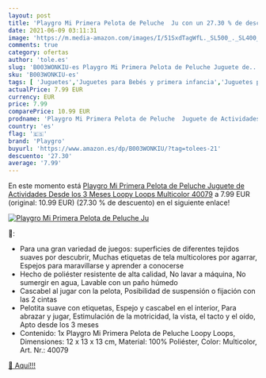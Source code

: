 ```yaml
---
layout: post
title: 'Playgro Mi Primera Pelota de Peluche  Ju con un 27.30 % de descuento'
date: 2021-06-09 03:11:31
image: 'https://m.media-amazon.com/images/I/51SxdTagWfL._SL500_._SL400_.jpg'
comments: true
category: ofertas
author: 'tole.es'
slug: 'B003WONKIU-es Playgro Mi Primera Pelota de Peluche Juguete de...'
sku: 'B003WONKIU-es'
tags: [ 'Juguetes','Juguetes para Bebés y primera infancia','Juguetes para bebés','Juguetes y juegos','Pelotas para bebés','Peluches','peluche','playgro', ]
actualPrice: 7.99 EUR
currency: EUR
price: 7.99
comparePrice: 10.99 EUR
prodname: 'Playgro Mi Primera Pelota de Peluche  Juguete de Actividades  Desde los 3 Meses  Loopy Loops  Multicolor  40079'
country: 'es'
flag: '🇪🇸'
brand: 'Playgro'
buyurl: 'https://www.amazon.es/dp/B003WONKIU/?tag=tolees-21'
descuento: '27.30'
average: '7.99'
---
```


En este momento está [Playgro Mi Primera Pelota de Peluche  Juguete de Actividades  Desde los 3 Meses  Loopy Loops  Multicolor  40079](https://www.amazon.es/dp/B003WONKIU/?tag=tolees-21) a 7.99 EUR (original: 10.99 EUR) (27.30 %  de descuento) en el siguiente enlace!

[![Playgro Mi Primera Pelota de Peluche  Ju](https://m.media-amazon.com/images/I/51SxdTagWfL._SL500_._SL400_.jpg)](https://www.amazon.es/dp/B003WONKIU/?tag=tolees-21)

🔎:

- Para una gran variedad de juegos: superficies de diferentes tejidos suaves por descubrir, Muchas etiquetas de tela multicolores por agarrar, Espejos para maravillarse y aprender a conocerse
- Hecho de poliéster resistente de alta calidad, No lavar a máquina, No sumergir en agua, Lavable con un paño húmedo
- Cascabel al jugar con la pelota, Posibilidad de suspensión o fijación con las 2 cintas
- Pelotita suave con etiquetas, Espejo y cascabel en el interior, Para abrazar y jugar, Estimulación de la motricidad, la vista, el tacto y el oído, Apto desde los 3 meses
- Contenido: 1x Playgro Mi Primera Pelota de Peluche Loopy Loops, Dimensiones: 12 x 13 x 13 cm, Material: 100% Poliéster, Color: Multicolor, Art. Nr.: 40079

[🛒 Aquí!!!](https://www.amazon.es/dp/B003WONKIU/?tag=tolees-21)
